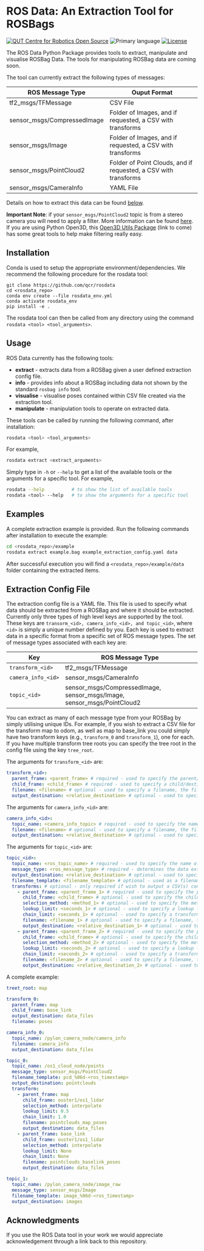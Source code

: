 <!-- Created with QCR's code template tool: https://github.com/qcr/code_templates -->

# ROS Data: An Extraction Tool for ROSBags

[![QUT Centre for Robotics Open Source](https://github.com/qcr/qcr.github.io/raw/master/misc/badge.svg)](https://qcr.github.io)
![Primary language](https://img.shields.io/github/languages/top/qcr/rosdata)
[![License](https://img.shields.io/github/license/qcr/rosdata)](./LICENSE.txt)

The ROS Data Python Package provides tools to extract, manipulate and visualise ROSBag Data. The tools for manipulating ROSBag data are coming soon.

The tool can currently extract the following types of messages:

| **ROS Message Type**        | **Ouput Format**                                                |
| --------------------------- | --------------------------------------------------------------- |
| tf2_msgs/TFMessage          | CSV File                                                        |
| sensor_msgs/CompressedImage | Folder of Images, and if requested, a CSV with transforms       |
| sensor_msgs/Image           | Folder of Images, and if requested, a CSV with transforms       |
| sensor_msgs/PointCloud2     | Folder of Point Clouds, and if requested, a CSV with transforms |
| sensor_msgs/CameraInfo      | YAML File                                                       |

Details on how to extract this data can be found [below](#extraction-config-file).

**Important Note**: if your `sensor_msgs/PointCloud2` topic is from a stereo camera you will need to apply a filter. More information can be found [here](DepthImagesInfo.md). If you are using Python Open3D, this [Open3D Utils Package](#) (link to come) has some great tools to help make filtering really easy.  

## Installation

Conda is used to setup the appropriate environment/dependencies. We recommend the following procedure for the rosdata tool:

```
git clone https://github.com/qcr/rosdata
cd <rosdata_repo>
conda env create --file rosdata_env.yml
conda activate rosdata_env
pip install -e .
```

The rosdata tool can then be called from any directory using the command `rosdata <tool> <tool_arguments>`.

## Usage

ROS Data currently has the following tools:

- **extract** - extracts data from a ROSBag given a user defined extraction config file.
- **info** - provides info about a ROSBag including data not shown by the standard `rosbag info` tool.
- **visualise** - visualise poses contained within CSV file created via the extraction tool.
- **manipulate** - manipulation tools to operate on extracted data.

These tools can be called by running the following command, after installation:

```bash
rosdata <tool> <tool_arguments>
```

For example,

```bash
rosdata extract <extract_arguments>
```

Simply type in `-h` or `--help` to get a list of the available tools or the arguments for a specific tool. For example,

```bash
rosdata --help          # to show the list of available tools
rosdata <tool> --help   # to show the arguments for a specific tool
```

## Examples

A complete extraction example is provided. Run the following commands after installation to execute the example:

```bash
cd <rosdata_repo>/example
rosdata extract example.bag example_extraction_config.yaml data
```

After successful execution you will find a `<rosdata_repo>/example/data` folder containing the extracted items.

## Extraction Config File

The extraction config file is a YAML file. This file is used to specify what data should be extracted from a ROSBag and where it should be extracted. Currently only three types of high level keys are supported by the tool. These keys are `transorm_<id>, camera_info_<id>, and topic_<id>`, where `<id>` is simply a unique number defined by you. Each key is used to extract data in a specific format from a specific set of ROS message types. The set of message types associated with each key are:

| **Key**            | **ROS Message Type**                                                    |
| ------------------ | ----------------------------------------------------------------------- |
| `transform_<id>`   | tf2_msgs/TFMessage                                                      |
| `camera_info_<id>` | sensor_msgs/CameraInfo                                                  |
| `topic_<id>`       | sensor_msgs/CompressedImage, sensor_msgs/Image, sensor_msgs/PointCloud2 |

You can extract as many of each message type from your ROSBag by simply utilising unique IDs. For example, if you wish to extract a CSV file for the transform map to odom, as well as map to base_link you could simply have two transform keys (e.g., `transform_0` and `transform_1`), one for each. If you have multiple transform tree roots you can specify the tree root in the config file using the key `tree_root`.

The arguments for `transform_<id>` are:

```yaml
transform_<id>:
  parent_frame: <parent_frame> # required - used to specify the parent/origin frame
  child_frame: <child_frame> # required - used to specify a child/destination frame
  filename: <filename> # optional - used to specify a filename, the file extension .csv will be appended. Defaults to transform_<id>.csv
  output_destination: <relative_destination> # optional - used to specify a directory relative to the root output directory to save the CSV file. Defaults to the root output directory.
```

The arguments for `camera_info_<id>` are:

```yaml
camera_info_<id>:
  topic_name: <camera_info_topic> # required - used to specify the name ofthe camera info topic
  filename: <filename> # optional - used to specify a filename, the file extension .yaml will be appended. Defaults to camera_info_<id>.csv
  output_destination: <relative_destination> # optional - used to specify a directory relative to the root output directory to save the YAML file. Defaults to the root output directory.
```

The arguments for `topic_<id>` are:

```yaml
topic_<id>:
  topic_name: <ros_topic_name> # required - used to specify the name of the topic
  message_type: <ros_message_type> # required - determines the data extraction method
  output_destination: <relative_destination> # optional - used to specify a directory relative to the root output directory to save the topic data. Defaults to the root_output_directory/topic_<id>.
  filename_template: <filename_template> # optional - used as a filename template string (e.g. `image_%06d-<ros_timestamp>`), the appropriate file_extenstion will be automatically appended. Only a single topic index and ROS timestamp can be included in the template. Use the Python `%d` string formatter, or derivate of, to specify the topic index and use `<ros_timestamp>` to include the ROS topic timestamp as a string which will be in the format `<seconds>_<nanaseconds>`. Defaults to `frame_%06d`
  transforms: # optional - only required if wish to output a CSV(s) containing transform data associated with the topic. Can specify multiple transforms to generate multiple CSV files all with different parameters
    - parent_frame: <parent_frame_1> # required - used to specify the parent/origin frame
      child_frame: <child_frame> # optional - used to specify the child/destination frame. Defaults to the frame ID stored in the topic
      selection_method: <method_1> # optional - used to specify the method to determine the transform associated with each message within the topic. Options are exact, recent, nearest, and interpolate. See lookup_transform in rosdata/rosbag_transforms.py for more details on methods.
      lookup_limit: <seconds_1> # optional - used to specify a lookup limit when determining the transform. See lookup_transform in rosdata/rosbag_transforms.py for more details on methods.
      chain_limit: <seconds_1> # optional - used to specify a transform chain differential limit when determining the transform. See lookup_transform in rosdata/rosbag_transforms.py for more details on methods.
      filename: <filename_1> # optional - used to specify a filename, the file extension .csv will be appended. Defaults to topic_<id>.csv
      output_destination: <relative_destination_1> # optional - used to specify a directory relative to the root output directory to save the CSV file. Defaults to the root output directory.
    - parent_frame: <parent_frame_2> # required - used to specify the parent/origin frame
      child_frame: <child_frame> # optional - used to specify the child/destination frame. Defaults to the frame ID stored in the topic
      selection_method: <method_2> # optional - used to specify the method to determine the transform associated with each message within the topic. Options are exact, recent, nearest, and interpolate. See lookup_transform in rosdata/rosbag_transforms.py for more details on methods.
      lookup_limit: <seconds_2> # optional - used to specify a lookup limit when determining the transform. See lookup_transform in rosdata/rosbag_transforms.py for more details on methods.
      chain_limit: <seconds_2> # optional - used to specify a transform chain differential limit when determining the transform. See lookup_transform in rosdata/rosbag_transforms.py for more details on methods.
      filename: <filename_2> # optional - used to specify a filename, the file extension .csv will be appended. Defaults to topic_<id>.csv
      output_destination: <relative_destination_2> # optional - used to specify a directory relative to the root output directory to save the CSV file. Defaults to the root output directory.
```

A complete example:

```yaml
treet_root: map

transform_0:
  parent_frame: map
  child_frame: base_link
  output_destination: data_files
  filename: poses

camera_info_0:
  topic_name: /pylon_camera_node/camera_info
  filename: camera_info
  output_destination: data_files

topic_0:
  topic_name: /os1_cloud_node/points
  message_type: sensor_msgs/PointCloud2
  filename_template: pcd_%06d-<ros_timestamp>
  output_destination: pointclouds
  transform:
    - parent_frame: map
      child_frame: ouster1/os1_lidar
      selection_method: interpolate
      lookup_limit: 0.5
      chain_limit: 1.0
      filename: pointclouds_map_poses
      output_destination: data_files
    - parent_frame: base_link
      child_frame: ouster1/os1_lidar
      selection_method: interpolate
      lookup_limit: None
      chain_limit: None
      filename: pointclouds_baselink_poses
      output_destination: data_files

topic_1:
  topic_name: /pylon_camera_node/image_raw
  message_type: sensor_msgs/Image
  filename_template: image_%06d-<ros_timestamp>
  output_destination: images
```

## Acknowledgments

If you use the ROS Data tool in your work we would appreciate acknowledgement through a link back to this repository.
